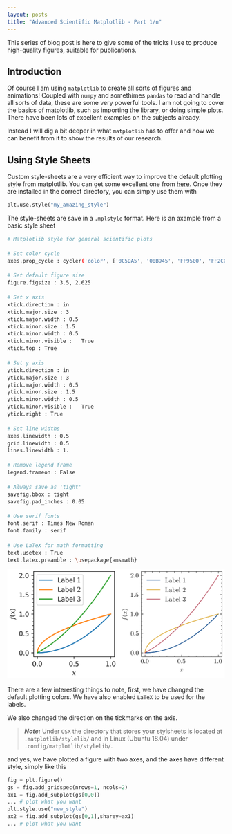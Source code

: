 ```yaml
---
layout: posts
title: "Advanced Scientific Matplotlib - Part 1/n"
---
```


This series of blog post is here to give some of the tricks I use to produce high-quality figures, suitable for publications.

## Introduction

Of course I am using `matplotlib` to create all sorts of figures and animations! Coupled with `numpy` and somethimes `pandas` to read and handle all sorts of data, these are some very powerful tools. I am not going to cover the basics of matplotlib, such as importing the library, or doing simple plots. There have been lots of excellent examples on the subjects already.

Instead I will dig a bit deeper in what `matplotlib` has to offer and how we can benefit from it to show the results of our research.

## Using Style Sheets

Custom style-sheets are a very efficient way to improve the default plotting style from matplotlib. You can get some excellent one from [here](https://github.com/garrettj403/SciencePlots). Once they are installed in the correct directory, you can simply use them with

```python
plt.use.style("my_amazing_style")
```

The style-sheets are save in a `.mplstyle` format. Here is an axample from a basic style sheet

```bash
# Matplotlib style for general scientific plots

# Set color cycle
axes.prop_cycle : cycler('color', ['0C5DA5', '00B945', 'FF9500', 'FF2C00', '845B97', '474747', '9e9e9e'])

# Set default figure size
figure.figsize : 3.5, 2.625

# Set x axis
xtick.direction : in
xtick.major.size : 3
xtick.major.width : 0.5
xtick.minor.size : 1.5
xtick.minor.width : 0.5
xtick.minor.visible :   True
xtick.top : True

# Set y axis
ytick.direction : in
ytick.major.size : 3
ytick.major.width : 0.5
ytick.minor.size : 1.5
ytick.minor.width : 0.5
ytick.minor.visible :   True
ytick.right : True

# Set line widths
axes.linewidth : 0.5
grid.linewidth : 0.5
lines.linewidth : 1.

# Remove legend frame
legend.frameon : False

# Always save as 'tight'
savefig.bbox : tight
savefig.pad_inches : 0.05

# Use serif fonts
font.serif : Times New Roman
font.family : serif

# Use LaTeX for math formatting
text.usetex : True
text.latex.preamble : \usepackage{amsmath}
```

<center>
<img src="/assets/images/figure_0.png" alt="" pading="1px" style="width:1200">
</center>

There are a few interesting things to note, first, we have changed the default plotting colors. We have also enabled `LaTeX` to be used for the labels. 

We also changed the direction on the tickmarks on the axis. 


> **_Note:_**  Under `OSX` the directory that stores your stylsheets is located at `.matplotlib/stylelib/` and in Linux (Ubuntu 18.04) under `.config/matplotlib/stylelib/`.

and yes, we have plotted a figure with two axes, and the axes have different style, simply like this

```python
fig = plt.figure()
gs = fig.add_gridspec(nrows=1, ncols=2)
ax1 = fig.add_subplot(gs[0,0])
... # plot what you want
plt.style.use("new_style")
ax2 = fig.add_subplot(gs[0,1],sharey=ax1)
... # plot what you want
```